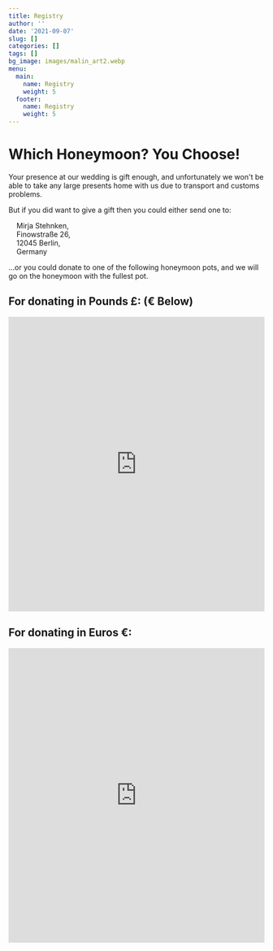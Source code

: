 ```yaml
---
title: Registry
author: ''
date: '2021-09-07'
slug: []
categories: []
tags: []
bg_image: images/malin_art2.webp
menu:
  main:
    name: Registry
    weight: 5
  footer:
    name: Registry
    weight: 5
---
```


# Which Honeymoon? You Choose!

Your presence at our wedding is gift enough, and unfortunately we won't be able to take any large presents home with us due to transport and customs problems. 
  
But if you did want to give a gift then you could either send one to: 
  
&nbsp;&nbsp;&nbsp;&nbsp;Mirja Stehnken,  
&nbsp;&nbsp;&nbsp;&nbsp;Finowstraße 26,  
&nbsp;&nbsp;&nbsp;&nbsp;12045 Berlin,  
&nbsp;&nbsp;&nbsp;&nbsp;Germany  

...or you could donate to one of the following honeymoon pots, and we will go on the honeymoon with the fullest pot.  

## For donating in Pounds £: (€ Below)

<iframe width="100%" height="580" frameborder="0" marginheight="0" marginwidth="0" scrolling="yes" src="https://munde.zankyou.com/uk/wedding-list/widget"></iframe>

## For donating in Euros €:

<iframe width="100%" height="580" frameborder="0" marginheight="0" marginwidth="0" scrolling="yes" src="https://mundebaker.zankyou.com/de/hochzeitsgeschenke/widget"></iframe>